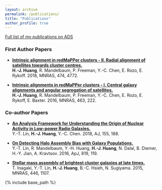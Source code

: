 ```yaml
---
layout: archive
permalink: /publications/
title: "Publications"
author_profile: true
---
```


[Full list of my publications on ADS](http://adsabs.harvard.edu/cgi-bin/nph-abs_connect?db_key=AST&db_key=PRE&qform=AST&arxiv_sel=astro-ph&arxiv_sel=cond-mat&arxiv_sel=cs&arxiv_sel=gr-qc&arxiv_sel=hep-ex&arxiv_sel=hep-lat&arxiv_sel=hep-ph&arxiv_sel=hep-th&arxiv_sel=math&arxiv_sel=math-ph&arxiv_sel=nlin&arxiv_sel=nucl-ex&arxiv_sel=nucl-th&arxiv_sel=physics&arxiv_sel=quant-ph&arxiv_sel=q-bio&sim_query=YES&ned_query=YES&adsobj_query=YES&aut_xct=YES&aut_logic=OR&obj_logic=OR&author=Huang%2C+Hung-Jin&object=&start_mon=&start_year=&end_mon=&end_year=&ttl_logic=OR&title=&txt_logic=OR&text=&nr_to_return=200&start_nr=1&jou_pick=ALL&article_sel=YES&ref_stems=&data_and=ALL&group_and=ALL&start_entry_day=&start_entry_mon=&start_entry_year=&end_entry_day=&end_entry_mon=&end_entry_year=&min_score=&sort=SCORE&data_type=SHORT&aut_syn=YES&ttl_syn=YES&txt_syn=YES&aut_wt=1.0&obj_wt=1.0&ttl_wt=0.3&txt_wt=3.0&aut_wgt=YES&obj_wgt=YES&ttl_wgt=YES&txt_wgt=YES&ttl_sco=YES&txt_sco=YES&version=1)


### First Author Papers


* <b>[Intrinsic alignment in redMaPPer clusters - II. Radial alignment of satellites towards cluster centres.](http://adsabs.harvard.edu/cgi-bin/bib_query?arXiv:1704.06273)</b> <br>
 <b>H.-J. Huang</b>, R. Mandelbaum, P. Freeman, Y.-C. Chen, E. Rozo, E. Rykoff. 2018, MNRAS, 474, 4772.


* <b>[Intrinsic alignments in redMaPPer clusters - I. Central galaxy alignments and angular segregation of satellites.](http://adsabs.harvard.edu/cgi-bin/bib_query?arXiv:1605.01065)</b> <br>
 <b>H.-J. Huang</b>, R. Mandelbaum, P. Freeman, Y.-C. Chen, E. Rozo, E. Rykoff, E. Baxter. 2016, MNRAS, 463, 222.


### Co-author Papers

* <b>[An Analysis Framework for Understanding the Origin of Nuclear Activity in Low-power Radio Galaxies.](http://adsabs.harvard.edu/cgi-bin/bib_query?arXiv:1803.02482)</b> <br>
 Y.-T. Lin, <b>H.-J. Huang</b>, Y.-C. Chen. 2018, AJ, 155, 188.

* <b>[On Detecting Halo Assembly Bias with Galaxy Populations.](http://adsabs.harvard.edu/cgi-bin/bib_query?arXiv:1504.07632)</b> <br>
 Y.-T. Lin, R. Mandelbaum, Y.-H. Huang, <b>H.-J. Huang</b>, N. Dalal, B. Diemer, H.-Y. Jian, A. Kravtsov. 2016, ApJ, 819, 119.

* <b>[Stellar mass assembly of brightest cluster galaxies at late times.](http://adsabs.harvard.edu/cgi-bin/bib_query?arXiv:1409.4820)</b> <br>
 T. Inagaki, Y.-T. Lin, <b>H.-J. Huang</b>, B.-C. Hsieh, N. Sugiyama. 2015, MNRAS, 446, 1107.


{% include base_path %}
